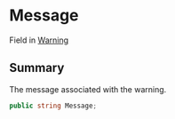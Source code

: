 # Message

Field in [Warning](/api/csharp/yarn.compiler.indentawarelexer.warning.md)

## Summary


The message associated with the warning.


```csharp
public string Message;
```


